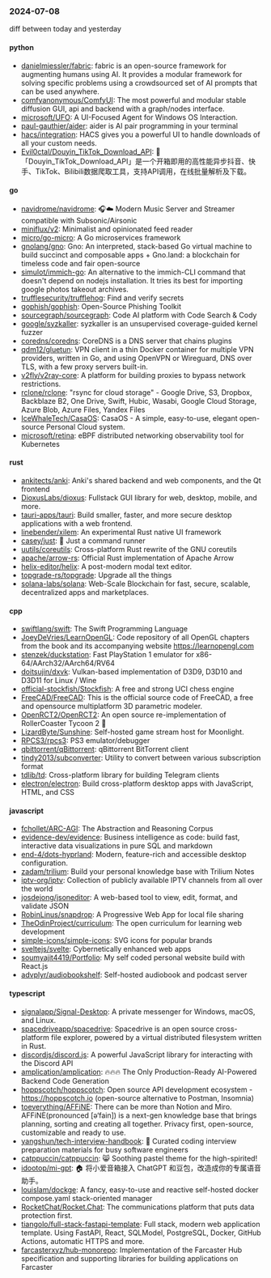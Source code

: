 ### 2024-07-08
diff between today and yesterday

#### python
* [danielmiessler/fabric](https://github.com/danielmiessler/fabric): fabric is an open-source framework for augmenting humans using AI. It provides a modular framework for solving specific problems using a crowdsourced set of AI prompts that can be used anywhere.
* [comfyanonymous/ComfyUI](https://github.com/comfyanonymous/ComfyUI): The most powerful and modular stable diffusion GUI, api and backend with a graph/nodes interface.
* [microsoft/UFO](https://github.com/microsoft/UFO): A UI-Focused Agent for Windows OS Interaction.
* [paul-gauthier/aider](https://github.com/paul-gauthier/aider): aider is AI pair programming in your terminal
* [hacs/integration](https://github.com/hacs/integration): HACS gives you a powerful UI to handle downloads of all your custom needs.
* [Evil0ctal/Douyin_TikTok_Download_API](https://github.com/Evil0ctal/Douyin_TikTok_Download_API): 🚀「Douyin_TikTok_Download_API」是一个开箱即用的高性能异步抖音、快手、TikTok、Bilibili数据爬取工具，支持API调用，在线批量解析及下载。

#### go
* [navidrome/navidrome](https://github.com/navidrome/navidrome): 🎧☁️ Modern Music Server and Streamer compatible with Subsonic/Airsonic
* [miniflux/v2](https://github.com/miniflux/v2): Minimalist and opinionated feed reader
* [micro/go-micro](https://github.com/micro/go-micro): A Go microservices framework
* [gnolang/gno](https://github.com/gnolang/gno): Gno: An interpreted, stack-based Go virtual machine to build succinct and composable apps + Gno.land: a blockchain for timeless code and fair open-source
* [simulot/immich-go](https://github.com/simulot/immich-go): An alternative to the immich-CLI command that doesn't depend on nodejs installation. It tries its best for importing google photos takeout archives.
* [trufflesecurity/trufflehog](https://github.com/trufflesecurity/trufflehog): Find and verify secrets
* [gophish/gophish](https://github.com/gophish/gophish): Open-Source Phishing Toolkit
* [sourcegraph/sourcegraph](https://github.com/sourcegraph/sourcegraph): Code AI platform with Code Search & Cody
* [google/syzkaller](https://github.com/google/syzkaller): syzkaller is an unsupervised coverage-guided kernel fuzzer
* [coredns/coredns](https://github.com/coredns/coredns): CoreDNS is a DNS server that chains plugins
* [qdm12/gluetun](https://github.com/qdm12/gluetun): VPN client in a thin Docker container for multiple VPN providers, written in Go, and using OpenVPN or Wireguard, DNS over TLS, with a few proxy servers built-in.
* [v2fly/v2ray-core](https://github.com/v2fly/v2ray-core): A platform for building proxies to bypass network restrictions.
* [rclone/rclone](https://github.com/rclone/rclone): "rsync for cloud storage" - Google Drive, S3, Dropbox, Backblaze B2, One Drive, Swift, Hubic, Wasabi, Google Cloud Storage, Azure Blob, Azure Files, Yandex Files
* [IceWhaleTech/CasaOS](https://github.com/IceWhaleTech/CasaOS): CasaOS - A simple, easy-to-use, elegant open-source Personal Cloud system.
* [microsoft/retina](https://github.com/microsoft/retina): eBPF distributed networking observability tool for Kubernetes

#### rust
* [ankitects/anki](https://github.com/ankitects/anki): Anki's shared backend and web components, and the Qt frontend
* [DioxusLabs/dioxus](https://github.com/DioxusLabs/dioxus): Fullstack GUI library for web, desktop, mobile, and more.
* [tauri-apps/tauri](https://github.com/tauri-apps/tauri): Build smaller, faster, and more secure desktop applications with a web frontend.
* [linebender/xilem](https://github.com/linebender/xilem): An experimental Rust native UI framework
* [casey/just](https://github.com/casey/just): 🤖 Just a command runner
* [uutils/coreutils](https://github.com/uutils/coreutils): Cross-platform Rust rewrite of the GNU coreutils
* [apache/arrow-rs](https://github.com/apache/arrow-rs): Official Rust implementation of Apache Arrow
* [helix-editor/helix](https://github.com/helix-editor/helix): A post-modern modal text editor.
* [topgrade-rs/topgrade](https://github.com/topgrade-rs/topgrade): Upgrade all the things
* [solana-labs/solana](https://github.com/solana-labs/solana): Web-Scale Blockchain for fast, secure, scalable, decentralized apps and marketplaces.

#### cpp
* [swiftlang/swift](https://github.com/swiftlang/swift): The Swift Programming Language
* [JoeyDeVries/LearnOpenGL](https://github.com/JoeyDeVries/LearnOpenGL): Code repository of all OpenGL chapters from the book and its accompanying website https://learnopengl.com
* [stenzek/duckstation](https://github.com/stenzek/duckstation): Fast PlayStation 1 emulator for x86-64/AArch32/AArch64/RV64
* [doitsujin/dxvk](https://github.com/doitsujin/dxvk): Vulkan-based implementation of D3D9, D3D10 and D3D11 for Linux / Wine
* [official-stockfish/Stockfish](https://github.com/official-stockfish/Stockfish): A free and strong UCI chess engine
* [FreeCAD/FreeCAD](https://github.com/FreeCAD/FreeCAD): This is the official source code of FreeCAD, a free and opensource multiplatform 3D parametric modeler.
* [OpenRCT2/OpenRCT2](https://github.com/OpenRCT2/OpenRCT2): An open source re-implementation of RollerCoaster Tycoon 2 🎢
* [LizardByte/Sunshine](https://github.com/LizardByte/Sunshine): Self-hosted game stream host for Moonlight.
* [RPCS3/rpcs3](https://github.com/RPCS3/rpcs3): PS3 emulator/debugger
* [qbittorrent/qBittorrent](https://github.com/qbittorrent/qBittorrent): qBittorrent BitTorrent client
* [tindy2013/subconverter](https://github.com/tindy2013/subconverter): Utility to convert between various subscription format
* [tdlib/td](https://github.com/tdlib/td): Cross-platform library for building Telegram clients
* [electron/electron](https://github.com/electron/electron): Build cross-platform desktop apps with JavaScript, HTML, and CSS

#### javascript
* [fchollet/ARC-AGI](https://github.com/fchollet/ARC-AGI): The Abstraction and Reasoning Corpus
* [evidence-dev/evidence](https://github.com/evidence-dev/evidence): Business intelligence as code: build fast, interactive data visualizations in pure SQL and markdown
* [end-4/dots-hyprland](https://github.com/end-4/dots-hyprland): Modern, feature-rich and accessible desktop configuration.
* [zadam/trilium](https://github.com/zadam/trilium): Build your personal knowledge base with Trilium Notes
* [iptv-org/iptv](https://github.com/iptv-org/iptv): Collection of publicly available IPTV channels from all over the world
* [josdejong/jsoneditor](https://github.com/josdejong/jsoneditor): A web-based tool to view, edit, format, and validate JSON
* [RobinLinus/snapdrop](https://github.com/RobinLinus/snapdrop): A Progressive Web App for local file sharing
* [TheOdinProject/curriculum](https://github.com/TheOdinProject/curriculum): The open curriculum for learning web development
* [simple-icons/simple-icons](https://github.com/simple-icons/simple-icons): SVG icons for popular brands
* [sveltejs/svelte](https://github.com/sveltejs/svelte): Cybernetically enhanced web apps
* [soumyajit4419/Portfolio](https://github.com/soumyajit4419/Portfolio): My self coded personal website build with React.js
* [advplyr/audiobookshelf](https://github.com/advplyr/audiobookshelf): Self-hosted audiobook and podcast server

#### typescript
* [signalapp/Signal-Desktop](https://github.com/signalapp/Signal-Desktop): A private messenger for Windows, macOS, and Linux.
* [spacedriveapp/spacedrive](https://github.com/spacedriveapp/spacedrive): Spacedrive is an open source cross-platform file explorer, powered by a virtual distributed filesystem written in Rust.
* [discordjs/discord.js](https://github.com/discordjs/discord.js): A powerful JavaScript library for interacting with the Discord API
* [amplication/amplication](https://github.com/amplication/amplication): 🔥🔥🔥 The Only Production-Ready AI-Powered Backend Code Generation
* [hoppscotch/hoppscotch](https://github.com/hoppscotch/hoppscotch): Open source API development ecosystem - https://hoppscotch.io (open-source alternative to Postman, Insomnia)
* [toeverything/AFFiNE](https://github.com/toeverything/AFFiNE): There can be more than Notion and Miro. AFFiNE(pronounced [ə‘fain]) is a next-gen knowledge base that brings planning, sorting and creating all together. Privacy first, open-source, customizable and ready to use.
* [yangshun/tech-interview-handbook](https://github.com/yangshun/tech-interview-handbook): 💯 Curated coding interview preparation materials for busy software engineers
* [catppuccin/catppuccin](https://github.com/catppuccin/catppuccin): 😸 Soothing pastel theme for the high-spirited!
* [idootop/mi-gpt](https://github.com/idootop/mi-gpt): 🏠 将小爱音箱接入 ChatGPT 和豆包，改造成你的专属语音助手。
* [louislam/dockge](https://github.com/louislam/dockge): A fancy, easy-to-use and reactive self-hosted docker compose.yaml stack-oriented manager
* [RocketChat/Rocket.Chat](https://github.com/RocketChat/Rocket.Chat): The communications platform that puts data protection first.
* [tiangolo/full-stack-fastapi-template](https://github.com/tiangolo/full-stack-fastapi-template): Full stack, modern web application template. Using FastAPI, React, SQLModel, PostgreSQL, Docker, GitHub Actions, automatic HTTPS and more.
* [farcasterxyz/hub-monorepo](https://github.com/farcasterxyz/hub-monorepo): Implementation of the Farcaster Hub specification and supporting libraries for building applications on Farcaster
